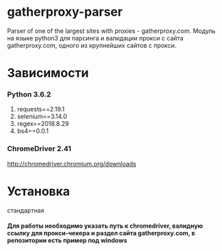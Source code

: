 # gatherproxy-parser
Parser of one of the largest sites with proxies - gatherproxy.com.
Модуль на языке python3 для парсинга и валидации прокси с сайта gatherproxy.com, одного из крупнейших сайтов с прокси.
# Зависимости
### Python 3.6.2
1. requests==2.19.1
2. selenium==3.14.0
3. regex==2018.8.29
4. bs4==0.0.1
### ChromeDriver 2.41
http://chromedriver.chromium.org/downloads
# Установка
стандартная
#### Для работы необходимо указать путь к chromedriver, валидную ссылку для прокси-чекера и раздел сайта gatherproxy.com, в репозитории есть пример под windows 
